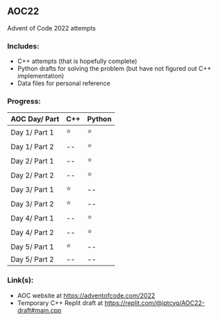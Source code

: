 ## AOC22
Advent of Code 2022 attempts 


### Includes:
- C++ attempts (that is hopefully complete)
- Python drafts for solving the problem (but have not figured out C++ implementation)
- Data files for personal reference


### Progress:

| AOC Day/ Part | C++ | Python |
| ------------- | ----|--------|
| Day 1/ Part 1 | ⭐ | ⭐ |
| Day 1/ Part 2 | -- | ⭐ |
| Day 2/ Part 1 | -- | ⭐ |
| Day 2/ Part 2 | -- | ⭐ |
| Day 3/ Part 1 | ⭐ | -- |
| Day 3/ Part 2 | ⭐ | -- |
| Day 4/ Part 1 | -- | ⭐ |
| Day 4/ Part 2 | -- | ⭐ |
| Day 5/ Part 1 | ⭐ | -- |
| Day 5/ Part 2 | -- | -- |


### Link(s):
- AOC website at https://adventofcode.com/2022
- Temporary C++ Replit draft at https://replit.com/@iptcyq/AOC22-draft#main.cpp
